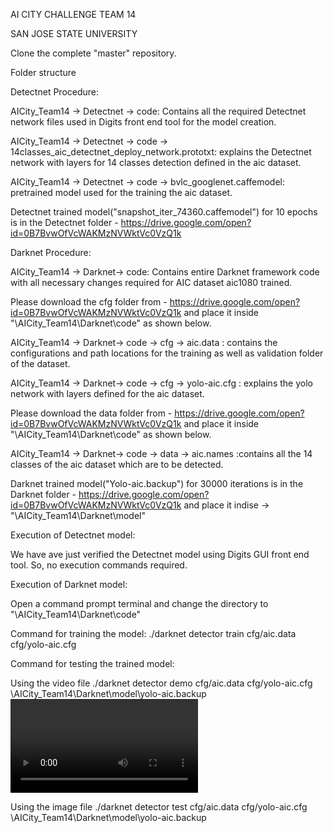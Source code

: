AI CITY CHALLENGE TEAM 14 


SAN JOSE STATE UNIVERSITY

Clone the complete  "master" repository.

Folder structure

Detectnet Procedure:

AICity_Team14 -> Detectnet -> code: Contains all the required Detectnet network files used in Digits front end tool for the model creation.

AICity_Team14 -> Detectnet -> code -> 14classes_aic_detectnet_deploy_network.prototxt: explains the Detectnet network with layers for 14 classes detection defined in the aic dataset.

AICity_Team14 -> Detectnet -> code -> bvlc_googlenet.caffemodel: pretrained model used for the training the aic dataset.

Detectnet trained model("snapshot_iter_74360.caffemodel") for 10 epochs is in the Detectnet folder - 
https://drive.google.com/open?id=0B7BvwOfVcWAKMzNVWktVc0VzQ1k

Darknet Procedure:

AICity_Team14 -> Darknet-> code: Contains entire Darknet framework code with all necessary changes required for AIC dataset aic1080 trained.

Please download the cfg folder from -
https://drive.google.com/open?id=0B7BvwOfVcWAKMzNVWktVc0VzQ1k and place it inside "<path>\AICity_Team14\Darknet\code" as shown below.

AICity_Team14 -> Darknet-> code -> cfg -> aic.data : contains the configurations and path locations for the training as well as validation folder of the dataset.

AICity_Team14 -> Darknet-> code -> cfg -> yolo-aic.cfg : explains the yolo network with layers defined for the aic dataset.

Please download the data folder from -
https://drive.google.com/open?id=0B7BvwOfVcWAKMzNVWktVc0VzQ1k and place it inside "<path>\AICity_Team14\Darknet\code" as shown below.

AICity_Team14 -> Darknet-> code -> data -> aic.names :contains all the 14 classes of the aic dataset which are to be detected.

Darknet trained model("Yolo-aic.backup") for 30000 iterations is in the Darknet folder - 
https://drive.google.com/open?id=0B7BvwOfVcWAKMzNVWktVc0VzQ1k and place it indise -> "<path>\AICity_Team14\Darknet\model"

Execution of Detectnet model: 

We have ave just verified the Detectnet model using Digits GUI front end tool. So, no execution commands required.

Execution of Darknet model:

Open a command prompt terminal and change the directory to "<path>\AICity_Team14\Darknet\code"

Command for training the model:
./darknet detector train cfg/aic.data cfg/yolo-aic.cfg

Command for testing the trained model:

Using the video file
./darknet detector demo cfg/aic.data cfg/yolo-aic.cfg <path>\AICity_Team14\Darknet\model\yolo-aic.backup <video file>

Using the image file
./darknet detector test cfg/aic.data cfg/yolo-aic.cfg <path>\AICity_Team14\Darknet\model\yolo-aic.backup <image file>
